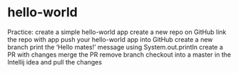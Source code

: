 # hello-world
Practice: create a simple hello-world app create a new repo on GitHub link the repo with app push your hello-world app into GitHub create a new branch print the ‘Hello mates!’ message using System.out.println create a PR with changes merge the PR remove branch checkout into a master in the Intellij idea and pull the changes
